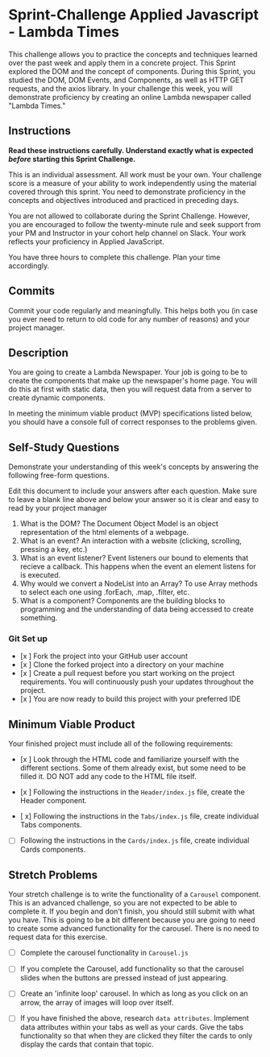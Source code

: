 # Sprint-Challenge Applied Javascript - Lambda Times

This challenge allows you to practice the concepts and techniques learned over the past week and apply them in a concrete project. This Sprint explored the DOM and the concept of components. During this Sprint, you studied the DOM, DOM Events, and Components, as well as HTTP GET requests, and the axios library. In your challenge this week, you will demonstrate proficiency by creating an online Lambda newspaper called "Lambda Times."

## Instructions

**Read these instructions carefully. Understand exactly what is expected _before_ starting this Sprint Challenge.**

This is an individual assessment. All work must be your own. Your challenge score is a measure of your ability to work independently using the material covered through this sprint. You need to demonstrate proficiency in the concepts and objectives introduced and practiced in preceding days.

You are not allowed to collaborate during the Sprint Challenge. However, you are encouraged to follow the twenty-minute rule and seek support from your PM and Instructor in your cohort help channel on Slack. Your work reflects your proficiency in Applied JavaScript.

You have three hours to complete this challenge. Plan your time accordingly.

## Commits

Commit your code regularly and meaningfully. This helps both you (in case you ever need to return to old code for any number of reasons) and your project manager.

## Description

You are going to create a Lambda Newspaper. Your job is going to be to create the components that make up the newspaper's home page. You will do this at first with static data, then you will request data from a server to create dynamic components.

In meeting the minimum viable product (MVP) specifications listed below, you should have a console full of correct responses to the problems given.

## Self-Study Questions

Demonstrate your understanding of this week's concepts by answering the following free-form questions.

Edit this document to include your answers after each question. Make sure to leave a blank line above and below your answer so it is clear and easy to read by your project manager

1. What is the DOM?
The Document Object Model is an object representation of the html elements of a webpage.
2. What is an event?
An interaction with a website (clicking, scrolling, pressing a key, etc.)
3. What is an event listener?
Event listeners our bound to elements that recieve a callback. This happens when the event an element listens for is executed.
4. Why would we convert a NodeList into an Array?
To use Array methods to select each one using .forEach, .map, .filter, etc.
5. What is a component?
Components are the building blocks to programming and the understanding of data being accessed to create something.
### Git Set up

* [x ] Fork the project into your GitHub user account
* [x ] Clone the forked project into a directory on your machine
* [x ] Create a pull request before you start working on the project requirements.  You will continuously push your updates throughout the project.
* [x ] You are now ready to build this project with your preferred IDE

## Minimum Viable Product

Your finished project must include all of the following requirements:

* [x ] Look through the HTML code and familiarize yourself with the different sections. Some of them already exist, but some need to be filled it. DO NOT add any code to the HTML file itself.

* [x ] Following the instructions in the `Header/index.js` file, create the Header component. 

* [ x] Following the instructions in the `Tabs/index.js` file, create individual Tabs components.

* [ ] Following the instructions in the `Cards/index.js` file, create individual Cards components.

## Stretch Problems

Your stretch challenge is to write the functionality of a `Carousel` component. This is an advanced challenge, so you are not expected to be able to complete it. If you begin and don't finish, you should still submit with what you have. This is going to be a bit different because you are going to need to create some advanced functionality for the carousel. There is no need to request data for this exercise.

* [ ] Complete the carousel functionality in `Carousel.js`

* [ ] If you complete the Carousel, add functionality so that the carousel slides when the buttons are pressed instead of just appearing.

* [ ] Create an 'infinite loop' carousel. In which as long as you click on an arrow, the array of images will loop over itself.

* [ ] If you have finished the above, research `data attributes`. Implement data attributes within your tabs as well as your cards. Give the tabs functionality so that when they are clicked they filter the cards to only display the cards that contain that topic.
